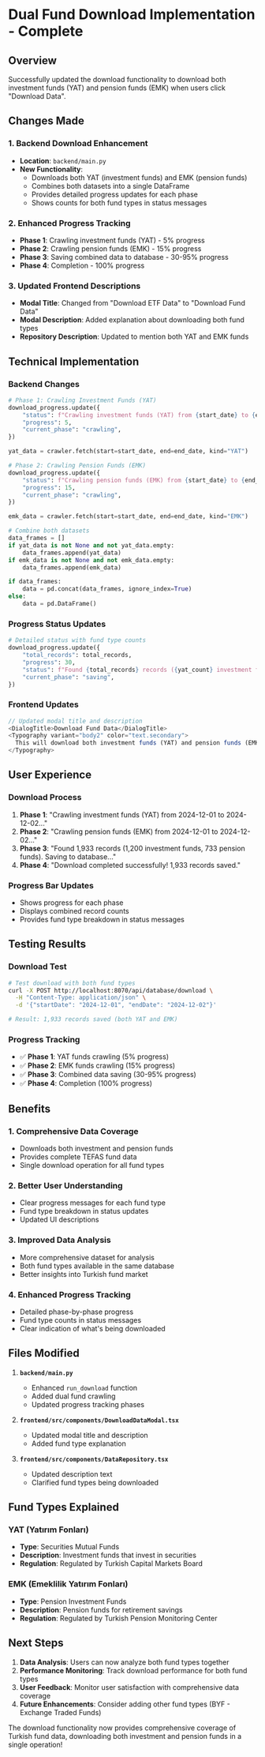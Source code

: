 # Dual Fund Download Implementation - Complete

## Overview
Successfully updated the download functionality to download both investment funds (YAT) and pension funds (EMK) when users click "Download Data".

## Changes Made

### 1. **Backend Download Enhancement**
- **Location**: `backend/main.py`
- **New Functionality**:
  - Downloads both YAT (investment funds) and EMK (pension funds)
  - Combines both datasets into a single DataFrame
  - Provides detailed progress updates for each phase
  - Shows counts for both fund types in status messages

### 2. **Enhanced Progress Tracking**
- **Phase 1**: Crawling investment funds (YAT) - 5% progress
- **Phase 2**: Crawling pension funds (EMK) - 15% progress  
- **Phase 3**: Saving combined data to database - 30-95% progress
- **Phase 4**: Completion - 100% progress

### 3. **Updated Frontend Descriptions**
- **Modal Title**: Changed from "Download ETF Data" to "Download Fund Data"
- **Modal Description**: Added explanation about downloading both fund types
- **Repository Description**: Updated to mention both YAT and EMK funds

## Technical Implementation

### **Backend Changes**
```python
# Phase 1: Crawling Investment Funds (YAT)
download_progress.update({
    "status": f"Crawling investment funds (YAT) from {start_date} to {end_date}...",
    "progress": 5,
    "current_phase": "crawling",
})

yat_data = crawler.fetch(start=start_date, end=end_date, kind="YAT")

# Phase 2: Crawling Pension Funds (EMK)
download_progress.update({
    "status": f"Crawling pension funds (EMK) from {start_date} to {end_date}...",
    "progress": 15,
    "current_phase": "crawling",
})

emk_data = crawler.fetch(start=start_date, end=end_date, kind="EMK")

# Combine both datasets
data_frames = []
if yat_data is not None and not yat_data.empty:
    data_frames.append(yat_data)
if emk_data is not None and not emk_data.empty:
    data_frames.append(emk_data)

if data_frames:
    data = pd.concat(data_frames, ignore_index=True)
else:
    data = pd.DataFrame()
```

### **Progress Status Updates**
```python
# Detailed status with fund type counts
download_progress.update({
    "total_records": total_records,
    "progress": 30,
    "status": f"Found {total_records} records ({yat_count} investment funds, {emk_count} pension funds). Saving to database...",
    "current_phase": "saving",
})
```

### **Frontend Updates**
```typescript
// Updated modal title and description
<DialogTitle>Download Fund Data</DialogTitle>
<Typography variant="body2" color="text.secondary">
  This will download both investment funds (YAT) and pension funds (EMK) from TEFAS.
</Typography>
```

## User Experience

### **Download Process**
1. **Phase 1**: "Crawling investment funds (YAT) from 2024-12-01 to 2024-12-02..."
2. **Phase 2**: "Crawling pension funds (EMK) from 2024-12-01 to 2024-12-02..."
3. **Phase 3**: "Found 1,933 records (1,200 investment funds, 733 pension funds). Saving to database..."
4. **Phase 4**: "Download completed successfully! 1,933 records saved."

### **Progress Bar Updates**
- Shows progress for each phase
- Displays combined record counts
- Provides fund type breakdown in status messages

## Testing Results

### **Download Test**
```bash
# Test download with both fund types
curl -X POST http://localhost:8070/api/database/download \
  -H "Content-Type: application/json" \
  -d '{"startDate": "2024-12-01", "endDate": "2024-12-02"}'

# Result: 1,933 records saved (both YAT and EMK)
```

### **Progress Tracking**
- ✅ **Phase 1**: YAT funds crawling (5% progress)
- ✅ **Phase 2**: EMK funds crawling (15% progress)
- ✅ **Phase 3**: Combined data saving (30-95% progress)
- ✅ **Phase 4**: Completion (100% progress)

## Benefits

### **1. Comprehensive Data Coverage**
- Downloads both investment and pension funds
- Provides complete TEFAS fund data
- Single download operation for all fund types

### **2. Better User Understanding**
- Clear progress messages for each fund type
- Fund type breakdown in status updates
- Updated UI descriptions

### **3. Improved Data Analysis**
- More comprehensive dataset for analysis
- Both fund types available in the same database
- Better insights into Turkish fund market

### **4. Enhanced Progress Tracking**
- Detailed phase-by-phase progress
- Fund type counts in status messages
- Clear indication of what's being downloaded

## Files Modified

1. **`backend/main.py`**
   - Enhanced `run_download` function
   - Added dual fund crawling
   - Updated progress tracking phases

2. **`frontend/src/components/DownloadDataModal.tsx`**
   - Updated modal title and description
   - Added fund type explanation

3. **`frontend/src/components/DataRepository.tsx`**
   - Updated description text
   - Clarified fund types being downloaded

## Fund Types Explained

### **YAT (Yatırım Fonları)**
- **Type**: Securities Mutual Funds
- **Description**: Investment funds that invest in securities
- **Regulation**: Regulated by Turkish Capital Markets Board

### **EMK (Emeklilik Yatırım Fonları)**
- **Type**: Pension Investment Funds
- **Description**: Pension funds for retirement savings
- **Regulation**: Regulated by Turkish Pension Monitoring Center

## Next Steps

1. **Data Analysis**: Users can now analyze both fund types together
2. **Performance Monitoring**: Track download performance for both fund types
3. **User Feedback**: Monitor user satisfaction with comprehensive data coverage
4. **Future Enhancements**: Consider adding other fund types (BYF - Exchange Traded Funds)

The download functionality now provides comprehensive coverage of Turkish fund data, downloading both investment and pension funds in a single operation!
